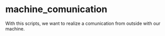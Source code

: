 # machine_comunication
With this scripts, we want to realize a comunication from outside with our machine.
